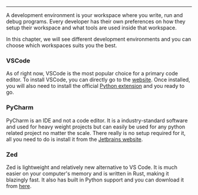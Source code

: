------------------------------------------------------------------------

A development environment is your workspace where you write, run and debug programs. Every developer has their own preferences on how they setup their workspace and what tools are used inside that workspace.

In this chapter, we will see different development environments and you can choose which workspaces suits you the best.

### VSCode

As of right now, VSCode is the most popular choice for a primary code editor. To install VSCode, you can directly go to the [website](https://code.visualstudio.com/download). Once installed, you will also need to install the official [Python extension](https://marketplace.visualstudio.com/items?itemName=ms-python.python) and you ready to go.

### PyCharm

PyCharm is an IDE and not a code editor. It is a industry-standard software and used for heavy weight projects but can easily be used for any python related project no matter the scale. There really is no setup required for it, all you need to do is install it from the [Jetbrains website](https://www.jetbrains.com/pycharm/download/).

### Zed

Zed is lightweight and relatively new alternative to VS Code. It is much easier on your computer's memory and is written in Rust, making it blazingly fast. It also has built in Python support and you can download it from [here](https://zed.dev/download).